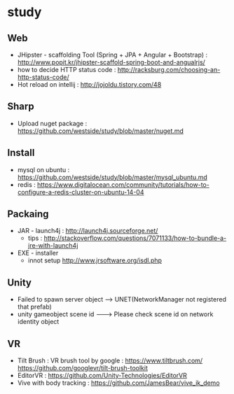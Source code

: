 # study

## Web
* JHipster - scaffolding Tool (Spring + JPA + Angular + Bootstrap) : http://www.popit.kr/jhipster-scaffold-spring-boot-and-angualrjs/
* how to decide HTTP status code : http://racksburg.com/choosing-an-http-status-code/
* Hot reload on intellij : http://jojoldu.tistory.com/48

## Sharp
* Upload nuget package : https://github.com/westside/study/blob/master/nuget.md

## Install
* mysql on ubuntu : https://github.com/westside/study/blob/master/mysql_ubuntu.md
* redis : https://www.digitalocean.com/community/tutorials/how-to-configure-a-redis-cluster-on-ubuntu-14-04


## Packaing 
* JAR - launch4j : http://launch4j.sourceforge.net/ 
  * tips : http://stackoverflow.com/questions/7071133/how-to-bundle-a-jre-with-launch4j
* EXE - installer 
  * innot setup http://www.jrsoftware.org/isdl.php
  
## Unity
* Failed to spawn server object  --> UNET(NetworkManager not registered that prefab)
* unity gameobject scene id ---> Please check scene id on network identity object

## VR
* Tilt Brush : VR brush tool by google : https://www.tiltbrush.com/ https://github.com/googlevr/tilt-brush-toolkit
* EditorVR : https://github.com/Unity-Technologies/EditorVR
* Vive with body tracking : https://github.com/JamesBear/vive_ik_demo
